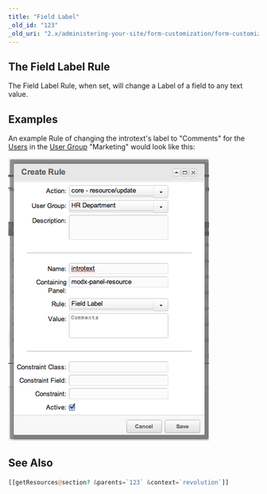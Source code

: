 ```yaml
---
title: "Field Label"
_old_id: "123"
_old_uri: "2.x/administering-your-site/form-customization/form-customization-rules/field-label"
---
```


## The Field Label Rule

The Field Label Rule, when set, will change a Label of a field to any text value.

## Examples

An example Rule of changing the introtext's label to "Comments" for the [Users](building-sites/client-proofing/security/users "Users") in the [User Group](building-sites/client-proofing/security/user-groups "User Groups") "Marketing" would look like this:

![](fc-fieldlabel.png)

## See Also

``` php
[[getResources@section? &parents=`123` &context=`revolution`]]
```
